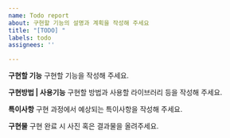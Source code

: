 ```yaml
---
name: Todo report
about: 구현할 기능의 설명과 계획을 작성해 주세요
title: "[TODO] "
labels: todo
assignees: ''

---
```


**구현할 기능**
구현할 기능을 작성해 주세요.

**구현방법 | 사용기능**
구현할 방법과 사용할 라이브러리 등을 작성해 주세요.

**특이사항**
구현 과정에서 예상되는 특이사항을 작성해 주세요.

**구현물**
구현 완료 시 사진 혹은 결과물을 올려주세요.
